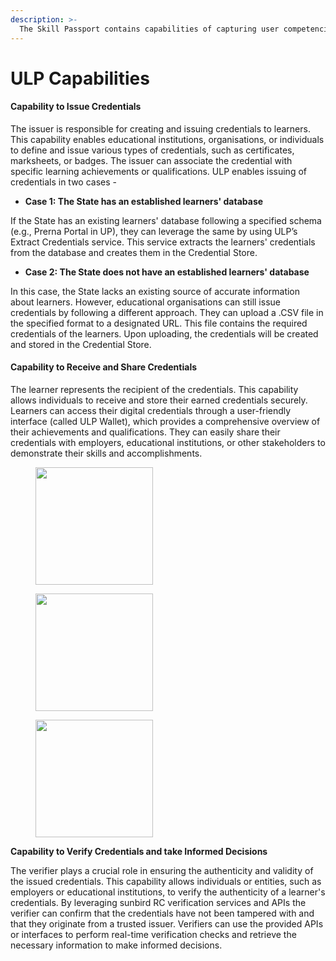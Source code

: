 ```yaml
---
description: >-
  The Skill Passport contains capabilities of capturing user competencies and 360 degree feedback with an option to integrate with Course Marketplace for skilling and 3rd party assessments for testing progress.
---
```


# ULP Capabilities

#### Capability to Issue Credentials

The issuer is responsible for creating and issuing credentials to learners. This capability enables educational institutions, organisations, or individuals to define and issue various types of credentials, such as certificates, marksheets, or badges. The issuer can associate the credential with specific learning achievements or qualifications. ULP enables issuing of credentials in two cases -

* **Case 1: The State has an established learners' database**

If the State has an existing learners' database following a specified schema (e.g., Prerna Portal in UP), they can leverage the same by using ULP’s Extract Credentials service. This service extracts the learners' credentials from the database and creates them in the Credential Store.

* **Case 2: The State does not have an established learners' database**

In this case, the State lacks an existing source of accurate information about learners. However, educational organisations can still issue credentials by following a different approach. They can upload a .CSV file in the specified format to a designated URL. This file contains the required credentials of the learners. Upon uploading, the credentials will be created and stored in the Credential Store.

#### Capability to Receive and Share Credentials

The learner represents the recipient of the credentials. This capability allows individuals to receive and store their earned credentials securely. Learners can access their digital credentials through a user-friendly interface (called ULP Wallet), which provides a comprehensive overview of their achievements and qualifications. They can easily share their credentials with employers, educational institutions, or other stakeholders to demonstrate their skills and accomplishments.

<div>

<figure><img src="../../.gitbook/assets/image (7) (4).png" alt="" width="188"><figcaption></figcaption></figure>

 

<figure><img src="../../.gitbook/assets/image (18) (2).png" alt="" width="188"><figcaption></figcaption></figure>

 

<figure><img src="../../.gitbook/assets/image (4) (1).png" alt="" width="188"><figcaption></figcaption></figure>

</div>

**Capability to Verify Credentials and take Informed Decisions**

The verifier plays a crucial role in ensuring the authenticity and validity of the issued credentials. This capability allows individuals or entities, such as employers or educational institutions, to verify the authenticity of a learner's credentials. By leveraging sunbird RC verification services and APIs the verifier can confirm that the credentials have not been tampered with and that they originate from a trusted issuer. Verifiers can use the provided APIs or interfaces to perform real-time verification checks and retrieve the necessary information to make informed decisions.

<div>

<figure><img src="../../.gitbook/assets/image (9) (2).png" alt=""><figcaption></figcaption></figure>

 

<figure><img src="../../.gitbook/assets/image (21) (1) (1).png" alt=""><figcaption></figcaption></figure>

 

<figure><img src="../../.gitbook/assets/image (12) (3).png" alt=""><figcaption></figcaption></figure>

</div>
